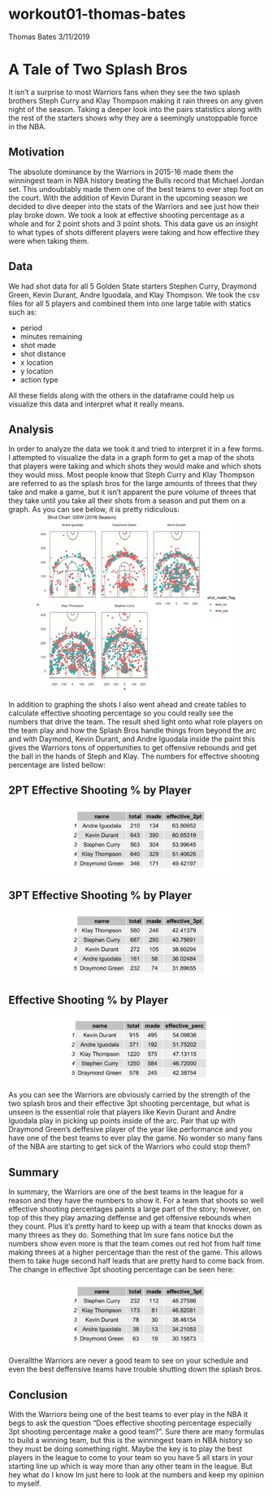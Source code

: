 workout01-thomas-bates
================
Thomas Bates
3/11/2019

# A Tale of Two Splash Bros

It isn’t a surprise to most Warriors fans when they see the two splash
brothers Steph Curry and Klay Thompson making it rain threes on any
given night of the season. Taking a deeper look into the pairs
statistics along with the rest of the starters shows why they are a
seemingly unstoppable force in the NBA.

## Motivation

The absolute dominance by the Warriors in 2015-16 made them the
winningest team in NBA history beating the Bulls record that Michael
Jordan set. This undoubtably made them one of the best teams to ever
step foot on the court. With the addition of Kevin Durant in the
upcoming season we decided to dive deeper into the stats of the Warriors
and see just how their play broke down. We took a look at effective
shooting percentage as a whole and for 2 point shots and 3 point shots.
This data gave us an insight to what types of shots different players
were taking and how effective they were when taking them.

## Data

We had shot data for all 5 Golden State starters Stephen Curry, Draymond
Green, Kevin Durant, Andre Iguodala, and Klay Thompson. We took the csv
files for all 5 players and combined them into one large table with
statics such as:

  - period
  - minutes remaining
  - shot made
  - shot distance
  - x location
  - y location
  - action type

All these fields along with the others in the dataframe could help us
visualize this data and interpret what it really means.

## Analysis

In order to analyze the data we took it and tried to interpret it in a
few forms. I attempted to visualize the data in a graph form to get a
map of the shots that players were taking and which shots they would
make and which shots they would miss. Most people know that Steph Curry
and Klay Thompson are referred to as the splash bros for the large
amounts of threes that they take and make a game, but it isn’t apparent
the pure volume of threes that they take until you take all their shots
from a season and put them on a graph. As you can see below, it is
pretty ridiculous:
<img src="../images/gsw-shot-chart.png" width="80%" style="display: block; margin: auto;" />

In addition to graphing the shots I also went ahead and create tables to
calculate effective shooting percentage so you could really see the
numbers that drive the team. The result shed light onto what role
players on the team play and how the Splash Bros handle things from
beyond the arc and with Daymond, Kevin Durant, and Andre Iguodala inside
the paint this gives the Warriors tons of oppertunities to get offensive
rebounds and get the ball in the hands of Steph and Klay. The numbers
for effective shooting percentage are listed
bellow:

## 2PT Effective Shooting % by Player

<img src="../images/effective_2pt.png" width="80%" style="display: block; margin: auto;" />

## 3PT Effective Shooting % by Player

<img src="../images/effective_3pt.png" width="80%" style="display: block; margin: auto;" />

## Effective Shooting % by Player

<img src="../images/effective_perc.png" width="80%" style="display: block; margin: auto;" />

As you can see the Warriors are obviously carried by the strength of the
two splash bros and their effective 3pt shooting percentage, but what is
unseen is the essential role that players like Kevin Durant and Andre
Iguodala play in picking up points inside of the arc. Pair that up with
Draymond Green’s deffesive player of the year like performance and you
have one of the best teams to ever play the game. No wonder so many fans
of the NBA are starting to get sick of the Warriors who could stop them?

## Summary

In summary, the Warriors are one of the best teams in the league for a
reason and they have the numbers to show it. For a team that shoots so
well effective shooting percentages paints a large part of the story;
however, on top of this they play amazing deffense and get offensive
rebounds when they count. Plus it’s pretty hard to keep up with a team
that knocks down as many threes as they do. Something that Im sure fans
notice but the numbers show even more is that the team comes out red hot
from half time making threes at a higher percentage than the rest of the
game. This allows them to take huge second half leads that are pretty
hard to come back from. The change in effective 3pt shooting percentage
can be seen
here:

<img src="../images/effective_3pt_3rd.png" width="80%" style="display: block; margin: auto;" />

Overallthe Warriors are never a good team to see on your schedule and
even the best deffensive teams have trouble shutting down the splash
bros.

## Conclusion

With the Warriors being one of the best teams to ever play in the NBA it
begs to ask the question “Does effective shooting percentage especially
3pt shooting percentage make a good team?”. Sure there are many formulas
to build a winning team, but this is the winningest team in NBA history
so they must be doing something right. Maybe the key is to play the best
players in the league to come to your team so you have 5 all stars in
your starting line up which is way more than any other team in the
league. But hey what do I know Im just here to look at the numbers and
keep my opinion to myself.
